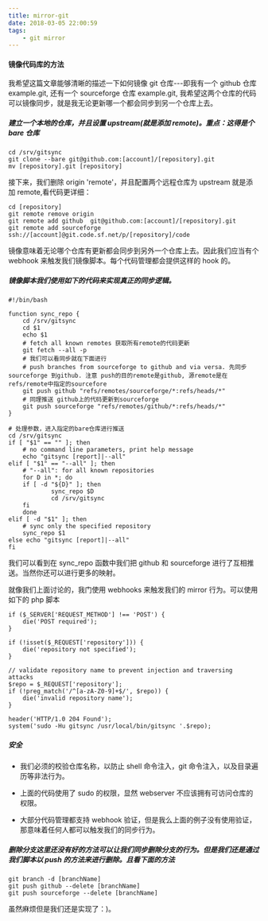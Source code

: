 ```yaml
---
title: mirror-git
date: 2018-03-05 22:00:59
tags:
    - git mirror
---
```


#### 镜像代码库的方法

我希望这篇文章能够清晰的描述一下如何镜像 git 仓库---即我有一个 github 仓库 example.git, 还有一个 sourceforge 仓库 example.git, 我希望这两个仓库的代码可以镜像同步，就是我无论更新哪一个都会同步到另一个仓库上去。

##### 建立一个本地的仓库，并且设置 upstream(就是添加 remote)。重点：这得是个 bare 仓库

```
cd /srv/gitsync
git clone --bare git@github.com:[account]/[repository].git
mv [repository].git [repository]
```

接下来，我们删除 origin 'remote'，并且配置两个远程仓库为 upstream 就是添加 remote,看代码更详细：

```
cd [repository]
git remote remove origin
git remote add github  git@github.com:[account]/[repository].git
git remote add sourceforge  ssh://[account]@git.code.sf.net/p/[repository]/code
```

镜像意味着无论哪个仓库有更新都会同步到另外一个仓库上去。因此我们应当有个 webhook 来触发我们镜像脚本。每个代码管理都会提供这样的 hook 的。

##### 镜像脚本我们使用如下的代码来实现真正的同步逻辑。

```
#!/bin/bash

function sync_repo {
    cd /srv/gitsync
    cd $1
    echo $1
    # fetch all known remotes 获取所有remote的代码更新
    git fetch --all -p
    # 我们可以看同步就在下面进行
    # push branches from sourceforge to github and via versa. 先同步sourceforge 到github. 注意 push的目的remote是github, 源remote是在refs/remote中指定的sourcefore
    git push github "refs/remotes/sourceforge/*:refs/heads/*"
    # 同理推送 github上的代码更新到sourceforge
    git push sourceforge "refs/remotes/github/*:refs/heads/*"
}

# 处理参数，进入指定的bare仓库进行推送
cd /srv/gitsync
if [ "$1" == "" ]; then
    # no command line parameters, print help message
    echo "gitsync [report]|--all"
elif [ "$1" == "--all" ]; then
    # "--all": for all known repositories
    for D in *; do
    if [ -d "${D}" ]; then
            sync_repo $D
            cd /srv/gitsync
    fi
    done
elif [ -d "$1" ]; then
    # sync only the specified repository
    sync_repo $1
else echo "gitsync [report]|--all"
fi
```

我们可以看到在 sync_repo 函数中我们把 github 和 sourceforge 进行了互相推送。当然你还可以进行更多的映射。

就像我们上面讨论的，我门使用 webhooks 来触发我们的 mirror 行为。可以使用如下的 php 脚本

```
if ($_SERVER['REQUEST_METHOD'] !== 'POST') {
    die('POST required');
}

if (!isset($_REQUEST['repository'])) {
    die('repository not specified');
}

// validate repository name to prevent injection and traversing attacks
$repo = $_REQUEST['repository'];
if (!preg_match('/^[a-zA-Z0-9]+$/', $repo)) {
    die('invalid repository name');
}

header('HTTP/1.0 204 Found');
system('sudo -Hu gitsync /usr/local/bin/gitsync '.$repo);
```

##### 安全

*   我们必须的校验仓库名称，以防止 shell 命令注入，git 命令注入，以及目录遍历等非法行为。

*   上面的代码使用了 sudo 的权限，显然 webserver 不应该拥有可访问仓库的权限。

*   大部分代码管理都支持 webhook 验证，但是我么上面的例子没有使用验证，那意味着任何人都可以触发我们的同步行为。

##### 删除分支这里还没有好的方法可以让我们同步删除分支的行为。但是我们还是通过我们脚本以 push 的方法来进行删除。且看下面的方法

```
git branch -d [branchName]
git push github --delete [branchName]
git push sourceforge --delete [branchName]
```

虽然麻烦但是我们还是实现了：)。
